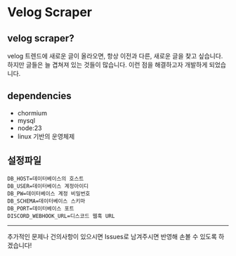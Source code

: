 # Velog Scraper

## velog scraper?

velog 트렌드에 새로운 글이 올라오면, 항상 이전과 다른, 새로운 글을 찾고 싶습니다. 하지만 글들은 늘 겹쳐져 있는 것들이 많습니다. 이런 점을 해결하고자 개발하게 되었습니다.


## dependencies
- chormium
- mysql
- node:23
- linux 기반의 운영체제


## 설정파일
```
DB_HOST=데이터베이스의 호스트
DB_USER=데이터베이스 계정아이디
DB_PW=데이터베이스 계정 비밀번호
DB_SCHEMA=데이터베이스 스키마
DB_PORT=데이터베이스 포트
DISCORD_WEBHOOK_URL=디스코드 웹훅 URL
```

---
추가적인 문제나 건의사항이 있으시면 Issues로 남겨주시면 반영해 손볼 수 있도록 하겠습니다!
